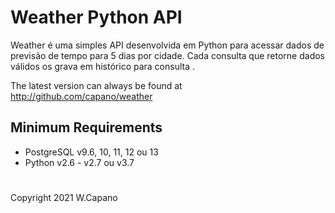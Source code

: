 # Weather Python API

Weather é uma simples API desenvolvida em Python para acessar dados de previsão de tempo para 5 dias por cidade. Cada consulta que retorne dados válidos os grava em histórico para consulta .

The latest version can always be found at http://github.com/capano/weather

## Minimum Requirements

* PostgreSQL v9.6, 10, 11, 12 ou 13 
* Python v2.6 - v2.7 ou v3.7

#

Copyright 2021 W.Capano	

        
          
